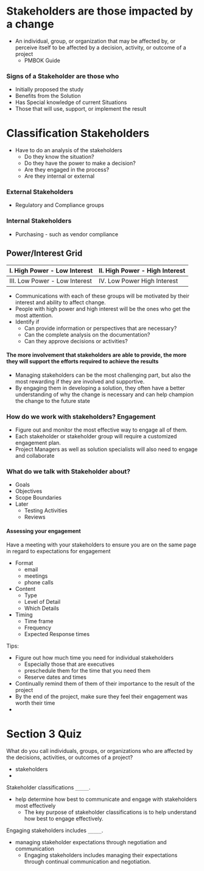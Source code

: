 

# Stakeholders are those impacted by a change

- An individual, group, or organization that may be affected by, or perceive itself to be affected by a decision, activity, or outcome of a project
	- PMBOK Guide


### Signs of a Stakeholder are those who
- Initially proposed the study
- Benefits from the Solution
- Has Special knowledge of current Situations
- Those that will use, support, or implement the result


# Classification Stakeholders

- Have to do an analysis of the stakeholders
	- Do they know the situation?
	- Do they have the power to make a decision?
	- Are they engaged in the process?
	- Are they internal or external
### External Stakeholders
- Regulatory and Compliance groups
### Internal Stakeholders
- Purchasing - such as vendor compliance
## Power/Interest Grid

| I. High Power - Low Interest  | II. High Power - High Interest |
| ----------------------------- | ------------------------------ |
| ΙΙΙ. Low Power - Low Interest | ΙV. Low Power High Interest    |

- Communications with each of these groups will be motivated by their interest and ability to affect change.
- People with high power and high interest will be the ones who get the most attention.
- Identify if 
	- Can provide information or perspectives that are necessary?
	- Can the complete analysis on the documentation?
	- Can they approve decisions or activities?
	
#### The more involvement that stakeholders are able to provide, the more they will support the efforts required to achieve the results

- Managing stakeholders can be the most challenging part, but also the most rewarding if they are involved and supportive.
- By engaging them in developing a solution, they often have a better understanding of why the change is necessary and can help champion the change to the future state

### How do we work with stakeholders?  Engagement

- Figure out and monitor the most effective way to engage all of them.
- Each stakeholder or stakeholder group will require a customized engagement plan.
- Project Managers as well as solution specialists will also need to engage and collaborate

### What do we talk with Stakeholder about?
- Goals
- Objectives
- Scope Boundaries
- Later
	- Testing Activities
	- Reviews

#### Assessing your engagement
Have a meeting with your stakeholders to ensure you are on the same page in regard to expectations for engagement
- Format
	- email
	- meetings
	- phone calls
- Content
	- Type
	- Level of Detail
	- Which Details
- Timing
	- Time frame
	- Frequency
	- Expected Response times

Tips:
- Figure out how much time you need for individual stakeholders
	- Especially those that are executives
	- preschedule them for the time that you need them
	- Reserve dates and times
- Continually remind them of them of their importance to the result of the project
- By the end of the project, make sure they feel their engagement was worth their time
- 

# Section 3 Quiz



What do you call individuals, groups, or organizations who are affected by the decisions, activities, or outcomes of a project?
- stakeholders
- 



Stakeholder classifications `_____`.
- help determine how best to communicate and engage with stakeholders most effectively
	- The key purpose of stakeholder classifications is to help understand how best to engage effectively.


Engaging stakeholders includes `_____`.
- managing stakeholder expectations through negotiation and communication
	- Engaging stakeholders includes managing their expectations through continual communication and negotiation.